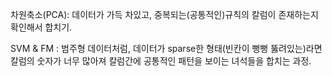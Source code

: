 차원축소(PCA): 데이터가 가득 차있고, 중복되는(공통적인)규칙의 칼럼이 존재하는지 확인해서 합치기.

SVM & FM :  범주형 데이터처럼, 데이터가 sparse한 형태(빈칸이 뻥뻥 뚫려있는)라면 칼럼의 숫자가 너무 많아져 칼럼간에 공통적인 패턴을 보이는 녀석들을 합치는 과정.
